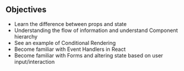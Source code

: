 ## Objectives

- Learn the difference between props and state
- Understanding the flow of information and understand Component hierarchy
- See an example of Conditional Rendering
- Become familiar with Event Handlers in React
- Become familiar with Forms and altering state based on user input/interaction
